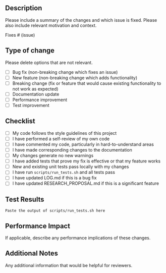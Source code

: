 ## Description

Please include a summary of the changes and which issue is fixed. Please also include relevant motivation and context.

Fixes # (issue)

## Type of change

Please delete options that are not relevant.

- [ ] Bug fix (non-breaking change which fixes an issue)
- [ ] New feature (non-breaking change which adds functionality)
- [ ] Breaking change (fix or feature that would cause existing functionality to not work as expected)
- [ ] Documentation update
- [ ] Performance improvement
- [ ] Test improvement

## Checklist

- [ ] My code follows the style guidelines of this project
- [ ] I have performed a self-review of my own code
- [ ] I have commented my code, particularly in hard-to-understand areas
- [ ] I have made corresponding changes to the documentation
- [ ] My changes generate no new warnings
- [ ] I have added tests that prove my fix is effective or that my feature works
- [ ] New and existing unit tests pass locally with my changes
- [ ] I have run `scripts/run_tests.sh` and all tests pass
- [ ] I have updated LOG.md if this is a bug fix
- [ ] I have updated RESEARCH_PROPOSAL.md if this is a significant feature

## Test Results

```
Paste the output of scripts/run_tests.sh here
```

## Performance Impact

If applicable, describe any performance implications of these changes.

## Additional Notes

Any additional information that would be helpful for reviewers.